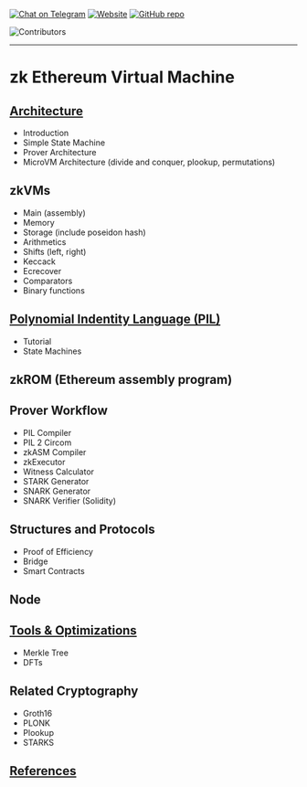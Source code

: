 <div align="center">
<!-- <img src="circom-logo-black.png" width="460px" align="center"/> -->
</div>

[![Chat on Telegram][ico-telegram]][link-telegram]
[![Website][ico-website]][link-website]
[![GitHub repo][ico-github]][link-github]
<!-- ![Issues](https://img.shields.io/github/issues-raw/iden3/circom?color=blue) -->
<!-- ![GitHub top language](https://img.shields.io/github/languages/top/iden3/circom) -->
![Contributors](https://img.shields.io/github/contributors-anon/hermeznetwork/zkevmdoc)

[ico-website]: https://img.shields.io/website?up_color=blue&up_message=circom&url=https%3A%2F%2Fiden3.io%2Fcircom
[ico-telegram]: https://img.shields.io/badge/@iden3-2CA5E0.svg?style=flat-square&logo=telegram&label=Telegram
[ico-github]: https://img.shields.io/github/last-commit/iden3/circom?color=blue

[link-website]: https://hermez.io
[link-telegram]: https://t.me/polygonhermez
[link-github]: https://github.com/hermeznetwork/zkevmdoc

---

# zk Ethereum Virtual Machine

## [Architecture](zkEVM/architecture/introduction.md)

- Introduction
- Simple State Machine
- Prover Architecture
- MicroVM Architecture (divide and conquer, plookup, permutations)

## zkVMs
- Main (assembly)
- Memory
- Storage (include poseidon hash)
- Arithmetics
- Shifts (left, right)
- Keccack
- Ecrecover
- Comparators
- Binary functions

## [Polynomial Indentity Language (PIL)](zkEVM/PIL/tutorial.md)
- Tutorial
- State Machines

## zkROM (Ethereum assembly program)

## Prover Workflow
- PIL Compiler
- PIL 2 Circom
- zkASM Compiler
- zkExecutor
- Witness Calculator
- STARK Generator
- SNARK Generator
- SNARK Verifier (Solidity)

## Structures and Protocols
- Proof of Efficiency
- Bridge
- Smart Contracts

## Node

## [Tools & Optimizations](zkEVM/tools-optimizations/merkle-tree.md)
- Merkle Tree
- DFTs

## Related Cryptography
- Groth16
- PLONK
- Plookup
- STARKS

## [References](zkEVM/references.md)